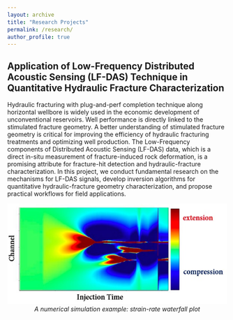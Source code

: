 ```yaml
---
layout: archive
title: "Research Projects"
permalink: /research/
author_profile: true
---
```


## Application of Low-Frequency Distributed Acoustic Sensing (LF-DAS) Technique in Quantitative Hydraulic Fracture Characterization

Hydraulic fracturing with plug-and-perf completion technique along horizontal wellbore is widely used in the economic development of unconventional reservoirs. Well performance is directly linked to the stimulated fracture geometry. 
A better understanding of stimulated fracture geometry is critical for improving the efficiency of hydraulic fracturing treatments and optimizing well production. The Low-Frequency components of Distributed Acoustic Sensing (LF-DAS) data, 
which is a direct in-situ measurement of fracture-induced rock deformation, is a promising attribute for fracture-hit detection and hydraulic-fracture characterization. In this project, we conduct fundamental research on the mechanisms for 
LF-DAS signals, develop inversion algorithms for quantitative hydraulic-fracture geometry characterization, and propose practical workflows for field applications.

<p align="center">
  <img src="../images/waterfall_plot.jpg" />
  <br>
  <em> A numerical simulation example: strain-rate waterfall plot</em>
</p>